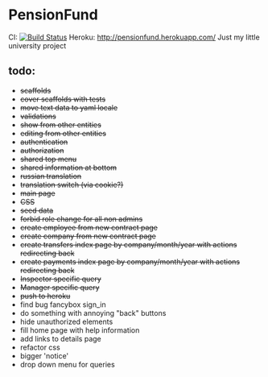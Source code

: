 PensionFund
===========
CI: [![Build Status](https://travis-ci.org/TheRusskiy/PensionFund.png?branch=master)](https://travis-ci.org/TheRusskiy/PensionFund)
Heroku: http://pensionfund.herokuapp.com/
Just my little university project

## todo:
  * <del>scaffolds</del>
  * <del>cover scaffolds with tests</del>
  * <del>move text data to yaml locale</del>
  * <del>validations</del>
  * <del>show from other entities</del>
  * <del>editing from other entities</del>
  * <del>authentication</del>
  * <del>authorization</del>
  * <del>shared top menu</del>
  * <del>shared information at bottom</del>
  * <del>russian translation</del>
  * <del>translation switch (via cookie?)</del>
  * <del>main page</del>
  * <del>CSS</del>
  * <del>seed data</del>
  * <del>forbid role change for all non admins</del>
  * <del>create employee from new contract page</del>
  * <del>create company from new contract page</del>
  * <del>create transfers index page by company/month/year with actions redirecting back</del>
  * <del>create payments index page by company/month/year with actions redirecting back</del>
  * <del>Inspector specific query</del>
  * <del>Manager specific query</del>
  * <del>push to heroku</del>
  * find bug fancybox sign_in
  * do something with annoying "back" buttons
  * hide unauthorized elements
  * fill home page with help information
  * add links to details page
  * refactor css
  * bigger 'notice'
  * drop down menu for queries
